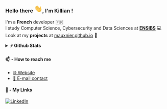 ### Hello there <img src="https://github.com/killianmonnier/killianmonnier/blob/master/hi.gif" width="25px">, I'm Killian ! 

<!--
**killianmonnier/killianmonnier** is a ✨ _special_ ✨ repository because its `README.md` (this file) appears on your GitHub profile.

Here are some ideas to get you started:

- 🔭 I’m currently working on ...
- 🌱 I’m currently learning ...
- 👯 I’m looking to collaborate on ...
- 🤔 I’m looking for help with ...
- 💬 Ask me about ...
- 📫 How to reach me: ...
- 😄 Pronouns: ...
- ⚡ Fun fact: ...
-->

I'm a **French** developer 🇫🇷
</br>
I study Computer Science, Cybersecurity and Data Sciences at [**ENSIBS**](https://www-ensibs.univ-ubs.fr) 💻
</br>
Look at my **projects** at [mauxnier.github.io](https://mauxnier.github.io) 💼

<details>	
  <summary><b>⚡ Github Stats</b></summary>
  [![Mauxnier's GitHub stats](https://github-readme-stats.vercel.app/api?username=mauxnier&theme=vision-friendly-dark&show_icons=true)](https://github.com/anuraghazra/github-readme-stats)
  
    <img height="180em" src="ttps://github-readme-stats.vercel.app/api?username=mauxnier&theme=vision-friendly-dark&show_icons=true&hide_border=true&&count_private=true&include_all_commits=true" />
    <img height="180em" src="https://github-readme-stats.vercel.app/api/top-langs/?username=mauxnier&layout=compact&theme=gotham&hide_border=true&&count_private=true&include_all_commits=true&layout=compact&langs_count=4"/>
</details>

#### 📫 - How to reach me

- [🌐 Website](https://mauxnier.github.io)
- [📧 E-mail contact](mailto:monnier.killian.pro@gmail.com)

#### 🔗 - My Links
[![LinkedIn](https://img.shields.io/badge/Curriculum-📜-blue.svg?style=for-the-badge)](https://www.linkedin.com/in/killianmonnier)
